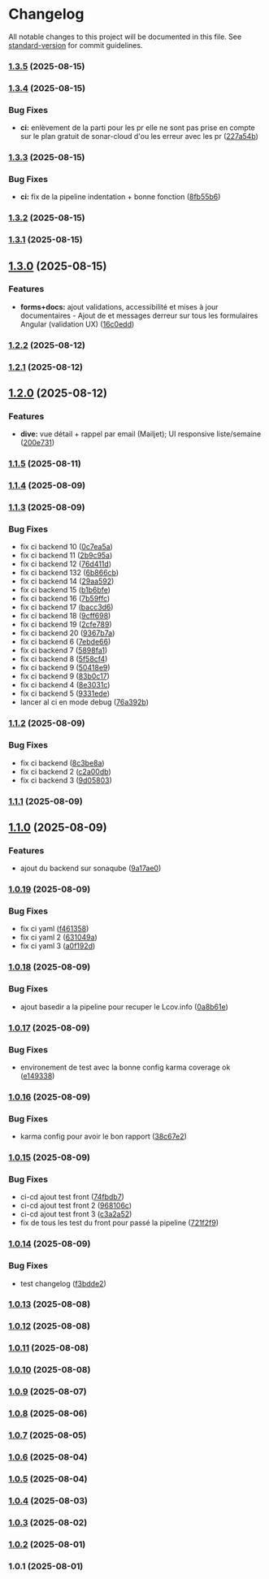 # Changelog

All notable changes to this project will be documented in this file. See [standard-version](https://github.com/conventional-changelog/standard-version) for commit guidelines.

### [1.3.5](https://github.com/ElLuco6/crm-mateleau/compare/v1.3.4...v1.3.5) (2025-08-15)

### [1.3.4](https://github.com/ElLuco6/crm-mateleau/compare/v1.3.3...v1.3.4) (2025-08-15)


### Bug Fixes

* **ci:** enlèvement de la parti pour les pr elle ne sont pas prise en compte sur le plan gratuit de sonar-cloud d'ou les erreur avec les pr ([227a54b](https://github.com/ElLuco6/crm-mateleau/commit/227a54b61f19e6bbf082c1fd20f060066b0b764c))

### [1.3.3](https://github.com/ElLuco6/crm-mateleau/compare/v1.3.2...v1.3.3) (2025-08-15)


### Bug Fixes

* **ci:** fix de la pipeline indentation + bonne fonction ([8fb55b6](https://github.com/ElLuco6/crm-mateleau/commit/8fb55b6e37123ccfe3c9324c336132f6adc3fd90))

### [1.3.2](https://github.com/ElLuco6/crm-mateleau/compare/v1.3.1...v1.3.2) (2025-08-15)

### [1.3.1](https://github.com/ElLuco6/crm-mateleau/compare/v1.3.0...v1.3.1) (2025-08-15)

## [1.3.0](https://github.com/ElLuco6/crm-mateleau/compare/v1.2.2...v1.3.0) (2025-08-15)


### Features

* **forms+docs:** ajout validations, accessibilité et mises à jour documentaires - Ajout de <mat-error> et messages derreur sur tous les formulaires Angular (validation UX) ([16c0edd](https://github.com/ElLuco6/crm-mateleau/commit/16c0edd0957134ba5b6391493e18e3cf2da3e5b4))

### [1.2.2](https://github.com/ElLuco6/crm-mateleau/compare/v1.2.1...v1.2.2) (2025-08-12)

### [1.2.1](https://github.com/ElLuco6/crm-mateleau/compare/v1.2.0...v1.2.1) (2025-08-12)

## [1.2.0](https://github.com/ElLuco6/crm-mateleau/compare/v1.1.5...v1.2.0) (2025-08-12)


### Features

* **dive:** vue détail + rappel par email (Mailjet); UI responsive liste/semaine ([200e731](https://github.com/ElLuco6/crm-mateleau/commit/200e7316d8ab87dfb169eec35ab8573607574e3b))

### [1.1.5](https://github.com/ElLuco6/crm-mateleau/compare/v1.1.4...v1.1.5) (2025-08-11)

### [1.1.4](https://github.com/ElLuco6/crm-mateleau/compare/v1.1.3...v1.1.4) (2025-08-09)

### [1.1.3](https://github.com/ElLuco6/crm-mateleau/compare/v1.1.2...v1.1.3) (2025-08-09)


### Bug Fixes

* fix ci backend  10 ([0c7ea5a](https://github.com/ElLuco6/crm-mateleau/commit/0c7ea5aec1f8987dfe2b5a1da0b08589e27c432b))
* fix ci backend  11 ([2b9c95a](https://github.com/ElLuco6/crm-mateleau/commit/2b9c95a594f27a622b995806b3000468c8624173))
* fix ci backend  12 ([76d411d](https://github.com/ElLuco6/crm-mateleau/commit/76d411db7d71f89fe1235faa78af7ef3f05788a3))
* fix ci backend  132 ([6b866cb](https://github.com/ElLuco6/crm-mateleau/commit/6b866cb4d59bee5cbb9631828658cc89457af283))
* fix ci backend  14 ([29aa592](https://github.com/ElLuco6/crm-mateleau/commit/29aa5926e79272590a6784d7eed02697006382d7))
* fix ci backend  15 ([b1b6bfe](https://github.com/ElLuco6/crm-mateleau/commit/b1b6bfe032d00ff89bc9a98a6aea0b5cb7d31f09))
* fix ci backend  16 ([7b59ffc](https://github.com/ElLuco6/crm-mateleau/commit/7b59ffc07eedb1716ac66e580b3d077866231002))
* fix ci backend  17 ([bacc3d6](https://github.com/ElLuco6/crm-mateleau/commit/bacc3d61eb712c0e71f61396936bff9581578f5d))
* fix ci backend  18 ([9cff698](https://github.com/ElLuco6/crm-mateleau/commit/9cff69877b7d26a6d9fb8f132c8f19cb7fe17998))
* fix ci backend  19 ([2cfe789](https://github.com/ElLuco6/crm-mateleau/commit/2cfe7899f8c72b5e434c5a50cfed264e3245efce))
* fix ci backend  20 ([9367b7a](https://github.com/ElLuco6/crm-mateleau/commit/9367b7a0b47dcba896fd602acc202f782b69bb1f))
* fix ci backend  6 ([7ebde66](https://github.com/ElLuco6/crm-mateleau/commit/7ebde66ab121a8d181b24ca74d72bea00a4e6432))
* fix ci backend  7 ([5898fa1](https://github.com/ElLuco6/crm-mateleau/commit/5898fa1394fd237f2f66317919c29c3b8239b704))
* fix ci backend  8 ([5f58cf4](https://github.com/ElLuco6/crm-mateleau/commit/5f58cf4f125abd00ff99bd62dd993178bcfff520))
* fix ci backend  9 ([50418e9](https://github.com/ElLuco6/crm-mateleau/commit/50418e99d3708f5df3a42f495e54a26cdfa69a4a))
* fix ci backend  9 ([83b0c17](https://github.com/ElLuco6/crm-mateleau/commit/83b0c17a126cf6e1ab9f3ba066d02525a10bec74))
* fix ci backend 4 ([8e3031c](https://github.com/ElLuco6/crm-mateleau/commit/8e3031c42182eec80eb4f6ba7a1be555736e47dd))
* fix ci backend 5 ([9331ede](https://github.com/ElLuco6/crm-mateleau/commit/9331ede965284d1b121069b55ed0963e8787a247))
* lancer al ci en mode debug ([76a392b](https://github.com/ElLuco6/crm-mateleau/commit/76a392beced3f352651036d409e06064d3126c6c))

### [1.1.2](https://github.com/ElLuco6/crm-mateleau/compare/v1.1.1...v1.1.2) (2025-08-09)


### Bug Fixes

* fix ci backend ([8c3be8a](https://github.com/ElLuco6/crm-mateleau/commit/8c3be8ae12cf1df3d8d14b37906d03202fb0116e))
* fix ci backend 2 ([c2a00db](https://github.com/ElLuco6/crm-mateleau/commit/c2a00dbf9bfb04c99fcad0a670df2024b7c627b9))
* fix ci backend 3 ([9d05803](https://github.com/ElLuco6/crm-mateleau/commit/9d0580388f1f551b32a50b8c7e140d9b7418319a))

### [1.1.1](https://github.com/ElLuco6/crm-mateleau/compare/v1.1.0...v1.1.1) (2025-08-09)

## [1.1.0](https://github.com/ElLuco6/crm-mateleau/compare/v1.0.19...v1.1.0) (2025-08-09)


### Features

* ajout du backend sur sonaqube ([9a17ae0](https://github.com/ElLuco6/crm-mateleau/commit/9a17ae0b727a53d7008b51cd28b72121096a8711))

### [1.0.19](https://github.com/ElLuco6/crm-mateleau/compare/v1.0.18...v1.0.19) (2025-08-09)


### Bug Fixes

* fix ci yaml ([f461358](https://github.com/ElLuco6/crm-mateleau/commit/f461358ae8b9fd216db11499200913a99acbb78f))
* fix ci yaml 2 ([631049a](https://github.com/ElLuco6/crm-mateleau/commit/631049a5b7f53dd4173bb1b29a7690adb8c4946a))
* fix ci yaml 3 ([a0f192d](https://github.com/ElLuco6/crm-mateleau/commit/a0f192d0bbd974852990a40cecd75f53b0e831d4))

### [1.0.18](https://github.com/ElLuco6/crm-mateleau/compare/v1.0.17...v1.0.18) (2025-08-09)


### Bug Fixes

* ajout basedir a la pipeline pour recuper le Lcov.info ([0a8b61e](https://github.com/ElLuco6/crm-mateleau/commit/0a8b61e92c3576720f522cfddc56339708dd884a))

### [1.0.17](https://github.com/ElLuco6/crm-mateleau/compare/v1.0.16...v1.0.17) (2025-08-09)


### Bug Fixes

* environement de test avec la bonne config karma coverage ok ([e149338](https://github.com/ElLuco6/crm-mateleau/commit/e14933870b09e327c315d5357ebb33335ebd221b))

### [1.0.16](https://github.com/ElLuco6/crm-mateleau/compare/v1.0.15...v1.0.16) (2025-08-09)


### Bug Fixes

* karma config pour avoir le bon rapport ([38c67e2](https://github.com/ElLuco6/crm-mateleau/commit/38c67e2c0f003efebe7cdaecabc55532f022eef9))

### [1.0.15](https://github.com/ElLuco6/crm-mateleau/compare/v1.0.14...v1.0.15) (2025-08-09)


### Bug Fixes

* ci-cd ajout test front ([74fbdb7](https://github.com/ElLuco6/crm-mateleau/commit/74fbdb7580d19327d2858c273268630a2bf7d7ae))
* ci-cd ajout test front 2 ([968106c](https://github.com/ElLuco6/crm-mateleau/commit/968106c281f5390a204a376521026c2751eb7030))
* ci-cd ajout test front 3 ([c3a2a52](https://github.com/ElLuco6/crm-mateleau/commit/c3a2a52c74c158aac30ef2c5f85a40187f990257))
* fix de tous les test du front pour passé la pipeline ([721f2f9](https://github.com/ElLuco6/crm-mateleau/commit/721f2f9236245281bde7340421c2686b2aeda7e1))

### [1.0.14](https://github.com/ElLuco6/crm-mateleau/compare/v1.0.13...v1.0.14) (2025-08-09)


### Bug Fixes

* test changelog ([f3bdde2](https://github.com/ElLuco6/crm-mateleau/commit/f3bdde220e43b1af5fa8b24633796e2f365b5f06))

### [1.0.13](https://github.com/ElLuco6/crm-mateleau/compare/v1.0.12...v1.0.13) (2025-08-08)

### [1.0.12](https://github.com/ElLuco6/crm-mateleau/compare/v1.0.11...v1.0.12) (2025-08-08)

### [1.0.11](https://github.com/ElLuco6/crm-mateleau/compare/v1.0.10...v1.0.11) (2025-08-08)

### [1.0.10](https://github.com/ElLuco6/crm-mateleau/compare/v1.0.9...v1.0.10) (2025-08-08)

### [1.0.9](https://github.com/ElLuco6/crm-mateleau/compare/v1.0.8...v1.0.9) (2025-08-07)

### [1.0.8](https://github.com/ElLuco6/crm-mateleau/compare/v1.0.7...v1.0.8) (2025-08-06)

### [1.0.7](https://github.com/ElLuco6/crm-mateleau/compare/v1.0.6...v1.0.7) (2025-08-05)

### [1.0.6](https://github.com/ElLuco6/crm-mateleau/compare/v1.0.5...v1.0.6) (2025-08-04)

### [1.0.5](https://github.com/ElLuco6/crm-mateleau/compare/v1.0.4...v1.0.5) (2025-08-04)

### [1.0.4](https://github.com/ElLuco6/crm-mateleau/compare/v1.0.3...v1.0.4) (2025-08-03)

### [1.0.3](https://github.com/ElLuco6/crm-mateleau/compare/v1.0.2...v1.0.3) (2025-08-02)

### [1.0.2](https://github.com/ElLuco6/crm-mateleau/compare/v1.0.1...v1.0.2) (2025-08-01)

### 1.0.1 (2025-08-01)
